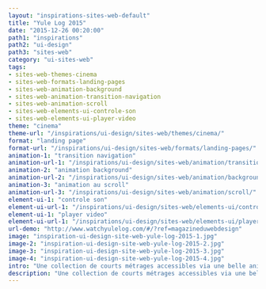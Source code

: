 ```yaml
---
layout: "inspirations-sites-web-default"
title: "Yule Log 2015"
date: "2015-12-26 00:20:00"
path1: "inspirations"
path2: "ui-design"
path3: "sites-web"
category: "ui-sites-web"
tags:
- sites-web-themes-cinema
- sites-web-formats-landing-pages
- sites-web-animation-background
- sites-web-animation-transition-navigation
- sites-web-animation-scroll
- sites-web-elements-ui-controle-son
- sites-web-elements-ui-player-video
theme: "cinema"
theme-url: "/inspirations/ui-design/sites-web/themes/cinema/"
format: "landing page"
format-url: "/inspirations/ui-design/sites-web/formats/landing-pages/"
animation-1: "transition navigation"
animation-url-1: "/inspirations/ui-design/sites-web/animation/transition-navigation/"
animation-2: "animation background"
animation-url-2: "/inspirations/ui-design/sites-web/animation/background/"
animation-3: "animation au scroll"
animation-url-3: "/inspirations/ui-design/sites-web/animation/scroll/"
element-ui-1: "controle son"
element-ui-url-1: "/inspirations/ui-design/sites-web/elements-ui/controle-son/"
element-ui-1: "player video"
element-ui-url-1: "/inspirations/ui-design/sites-web/elements-ui/player-video/"
url-demo: "http://www.watchyulelog.com/#/?ref=magazineduwebdesign"
image: "inspiration-ui-design-site-web-yule-log-2015-1.jpg"
image-2: "inspiration-ui-design-site-web-yule-log-2015-2.jpg"
image-3: "inspiration-ui-design-site-web-yule-log-2015-3.jpg"
image-4: "inspiration-ui-design-site-web-yule-log-2015-4.jpg"
intro: "Une collection de courts métrages accessibles via une belle animation lors du scroll."
description: "Une collection de courts métrages accessibles via une belle animation lors du scroll."
---
```

